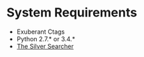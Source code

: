 # System Requirements
- Exuberant Ctags
- Python 2.7.\* or 3.4.\*
- [The Silver Searcher](https://github.com/ggreer/the_silver_searcher)


